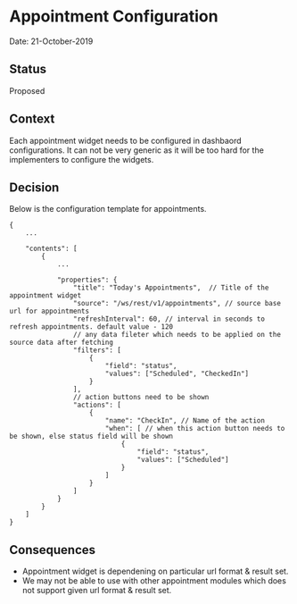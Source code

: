 # Appointment Configuration

Date: 21-October-2019

## Status

Proposed

## Context

Each appointment widget needs to be configured in dashbaord configurations. It can not be very generic as it will be too hard for the implementers to configure the widgets.

## Decision

Below is the configuration template for appointments.

```
{
    ...

    "contents": [
        {
            ...

            "properties": {
                "title": "Today's Appointments",  // Title of the appointment widget
                "source": "/ws/rest/v1/appointments", // source base url for appointments
                "refreshInterval": 60, // interval in seconds to refresh appointments. default value - 120
                // any data fileter which needs to be applied on the source data after fetching
                "filters": [
                    {
                        "field": "status",
                        "values": ["Scheduled", "CheckedIn"]
                    }
                ],
                // action buttons need to be shown
                "actions": [
                    {
                        "name": "CheckIn", // Name of the action
                        "when": [ // when this action button needs to be shown, else status field will be shown
                            {
                                "field": "status",
                                "values": ["Scheduled"]
                            }
                        ]
                    }
                ]
            }
        }
    ]
}
```

## Consequences

- Appointment widget is dependening on particular url format & result set.
- We may not be able to use with other appointment modules which does not support given url format & result set.
